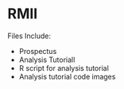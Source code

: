 # RMII
Files Include: <br />
- Prospectus <br />
- Analysis Tutoriall <br />
- R script for analysis tutorial <br />
- Analysis tutorial code images <br />
